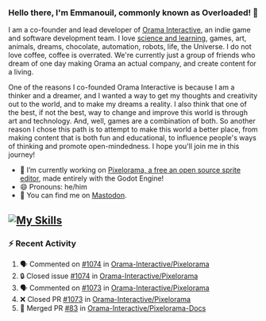 ### Hello there, I'm Emmanouil, commonly known as Overloaded! 👋
I am a co-founder and lead developer of [Orama Interactive](https://www.oramainteractive.com/), an indie game and software development team. I love [science and learning](https://github.com/OverloadedOrama/KnowledgeBase), games, art, animals, dreams, chocolate, automation, robots, life, the Universe. I do not love coffee, coffee is overrated. We're currently just a group of friends who dream of one day making Orama an actual company, and create content for a living.

One of the reasons I co-founded Orama Interactive is because I am a thinker and a dreamer, and I wanted a way to get my thoughts and creativity out to the world, and to make my dreams a reality. I also think that one of the best, if not the best, way to change and improve this world is through art and technology. And, well, games are a combination of both. So another reason I chose this path is to attempt to make this world a better place, from making content that is both fun and educational, to influence people's ways of thinking and promote open-mindedness. I hope you'll join me in this journey!

- 🔭 I’m currently working on [Pixelorama, a free an open source sprite editor](https://github.com/Orama-Interactive/Pixelorama), made entirely with the Godot Engine!
- 😄 Pronouns: he/him
- 🐘 You can find me on <a rel="me" href="https://mastodon.social/@Overloaded">Mastodon</a>.

[![My Skills](https://skillicons.dev/icons?i=godot,py,cpp,cs,git,linux,html)](https://skillicons.dev)
---

### :zap: Recent Activity

<!--START_SECTION:activity-->
1. 🗣 Commented on [#1074](https://github.com/Orama-Interactive/Pixelorama/issues/1074#issuecomment-2282664989) in [Orama-Interactive/Pixelorama](https://github.com/Orama-Interactive/Pixelorama)
2. 🔒 Closed issue [#1074](https://github.com/Orama-Interactive/Pixelorama/issues/1074) in [Orama-Interactive/Pixelorama](https://github.com/Orama-Interactive/Pixelorama)
3. 🗣 Commented on [#1073](https://github.com/Orama-Interactive/Pixelorama/pull/1073#issuecomment-2278896128) in [Orama-Interactive/Pixelorama](https://github.com/Orama-Interactive/Pixelorama)
4. ❌ Closed PR [#1073](https://github.com/Orama-Interactive/Pixelorama/pull/1073) in [Orama-Interactive/Pixelorama](https://github.com/Orama-Interactive/Pixelorama)
5. 🎉 Merged PR [#83](https://github.com/Orama-Interactive/Pixelorama-Docs/pull/83) in [Orama-Interactive/Pixelorama-Docs](https://github.com/Orama-Interactive/Pixelorama-Docs)
<!--END_SECTION:activity-->

<!--
**OverloadedOrama/OverloadedOrama** is a ✨ _special_ ✨ repository because its `README.md` (this file) appears on your GitHub profile.

Here are some ideas to get you started:

- 👯 I’m looking to collaborate on ...
- 🤔 I’m looking for help with ...
- 💬 Ask me about ...
- 📫 How to reach me: ...
- ⚡ Fun fact: ...
-->
